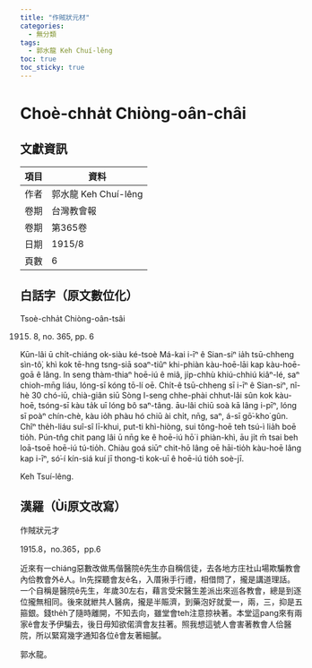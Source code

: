 ```yaml
---
title: "作賊狀元材"
categories:
  - 無分類
tags:
  - 郭水龍 Keh Chuí-lêng
toc: true
toc_sticky: true
---
```


# Choè-chha̍t Chiòng-oân-châi

## 文獻資訊

| 項目 | 資料 |
|---|---|
| 作者 | 郭水龍 Keh Chuí-lêng |
| 卷期 | 台灣教會報 |
| 卷期 | 第365卷 |
| 日期 | 1915/8 |
| 頁數 | 6 |

## 白話字（原文數位化）

Tsoè-chha̍t Chiòng-oân-tsâi

1915. 8, no. 365, pp. 6

Kūn-lâi ū chi̍t-chiáng ok-siàu ké-tsoè Má-kai i-īⁿ ê Sian-siⁿ ia̍h tsū-chheng sìn-tô͘, khì kok tē-hng tsng-siā soaⁿ-tiûⁿ khi-phiàn kàu-hoē-lāi kap kàu-hoē-goā ê lâng. In seng thàm-thiaⁿ hoē-iú ê miâ, ji̍p-chhù khiú-chhiú kiâⁿ-lé, saⁿ chioh-mn̄g liáu, lóng-sī kóng tō-lí oē. Chi̍t-ê tsū-chheng sī i-īⁿ ê Sian-siⁿ, nî-hè 30 chó-iū, chià-giân siū Sòng I-seng chhe-phài chhut-lâi sûn kok kàu-hoē, tsóng-sī kàu ta̍k uī lóng bô saⁿ-tâng. āu-lâi chiū soà kā lâng i-pīⁿ, lóng sī poàⁿ chín-chè, kàu io̍h phàu hó chiū ài chi̍t, nn̄g, saⁿ, á-sī gō͘-kho͘ gûn. Chîⁿ the̍h-liáu suî-sî lī-khui, put-ti khì-hiòng, sui tông-hoē teh tsú-ì lia̍h boē tio̍h. Pún-tn̂g chit pang lâi ū nn̄g ke ê hoē-iú hō͘ i phiàn-khì, āu ji̍t m̄ tsai beh loā-tsoē hoē-iú tú-tio̍h. Chiàu goá siūⁿ chit-hō lâng oē hāi-tio̍h kàu-hoē lâng kap i-īⁿ, só͘-í kín-siá kuí jī thong-ti kok-uī ê hoē-iú tio̍h soè-jī.

Keh Tsuí-lêng.

## 漢羅（Ùi原文改寫）

作賊狀元才

1915.8，no.365，pp.6

近來有一chiáng惡數改做馬偕醫院ê先生亦自稱信徒，去各地方庄社山場欺騙教會內佮教會外ê人。In先探聽會友ê名，入厝揪手行禮，相借問了，攏是講道理話。一个自稱是醫院ê先生，年歲30左右，藉言受宋醫生差派出來巡各教會，總是到逐位攏無相同。後來就紲共人醫病，攏是半賑濟，到藥泡好就愛一，兩，三，抑是五箍銀。錢the̍h了隨時離開，不知去向，雖堂會teh注意掠袂著。本堂這pang來有兩家ê會友予伊騙去，後日毋知欲偌濟會友拄著。照我想這號人會害著教會人佮醫院，所以緊寫幾字通知各位ê會友著細膩。

郭水龍。
